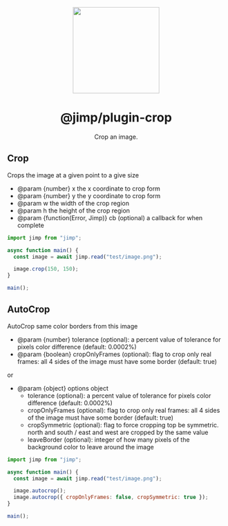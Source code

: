 <div align="center">
  <img width="200" height="200"
    src="https://s3.amazonaws.com/pix.iemoji.com/images/emoji/apple/ios-11/256/crayon.png">
  <h1>@jimp/plugin-crop</h1>
  <p>Crop an image.</p>
</div>

## Crop

Crops the image at a given point to a give size

- @param {number} x the x coordinate to crop form
- @param {number} y the y coordinate to crop form
- @param w the width of the crop region
- @param h the height of the crop region
- @param {function(Error, Jimp)} cb (optional) a callback for when complete

```js
import jimp from "jimp";

async function main() {
  const image = await jimp.read("test/image.png");

  image.crop(150, 150);
}

main();
```

## AutoCrop

AutoCrop same color borders from this image

- @param {number} tolerance (optional): a percent value of tolerance for pixels color difference (default: 0.0002%)
- @param {boolean} cropOnlyFrames (optional): flag to crop only real frames: all 4 sides of the image must have some border (default: true)

or

- @param {object} options object
  - tolerance (optional): a percent value of tolerance for pixels color difference (default: 0.0002%)
  - cropOnlyFrames (optional): flag to crop only real frames: all 4 sides of the image must have some border (default: true)
  - cropSymmetric (optional): flag to force cropping top be symmetric. north and south / east and west are cropped by the same value
  - leaveBorder (optional): integer of how many pixels of the background color to leave around the image

```js
import jimp from "jimp";

async function main() {
  const image = await jimp.read("test/image.png");

  image.autocrop();
  image.autocrop({ cropOnlyFrames: false, cropSymmetric: true });
}

main();
```
